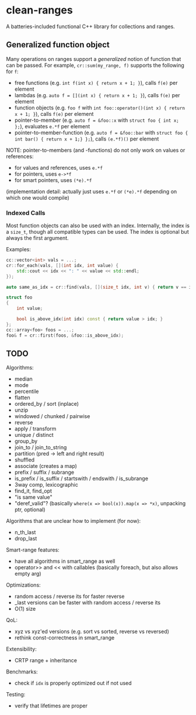 # clean-ranges

A batteries-included functional C++ library for collections and ranges.


## Generalized function object

Many operations on ranges support a _generalized_ notion of function that can be passed.
For example, `cr::sum(my_range, f)` supports the following for `f`:

* free functions (e.g. `int f(int x) { return x + 1; }`), calls `f(e)` per element
* lambdas (e.g. `auto f = [](int x) { return x + 1; }`), calls `f(e)` per element
* function objects (e.g. `foo f` with `int foo::operator()(int x) { return x + 1; }`), calls `f(e)` per element
* pointer-to-member (e.g. `auto f = &foo::x` with `struct foo { int x; };`), evaluates `e.*f` per element
* pointer-to-member-function (e.g. `auto f = &foo::bar` with `struct foo { int bar() { return x + 1;} };`), calls `(e.*f)()` per element

NOTE: pointer-to-members (and -functions) do not only work on values or references:

* for values and references, uses `e.*f`
* for pointers, uses `e->*f`
* for smart pointers, uses `(*e).*f`

(implementation detail: actually just uses `e.*f` or `(*e).*f` depending on which one would compile)

### Indexed Calls

Most function objects can also be used with an index.
Internally, the index is a `size_t`, though all compatible types can be used.
The index is optional but always the first argument.

Examples:

```cpp
cc::vector<int> vals = ...;
cr::for_each(vals, [](int idx, int value) {
    std::cout << idx << ": " << value << std::endl;
});

auto same_as_idx = cr::find(vals, [](size_t idx, int v) { return v == idx; });

struct foo
{
    int value;

    bool is_above_idx(int idx) const { return value > idx; }
};
cc::array<foo> foos = ...;
foo& f = cr::first(foos, &foo::is_above_idx);
```


## TODO

Algorithms:

* median
* mode
* percentile
* flatten
* ordered_by / sort (inplace)
* unzip
* windowed / chunked / pairwise
* reverse
* apply / transform
* unique / distinct
* group_by
* join_to / join_to_string
* partition (pred -> left and right result)
* shuffled
* associate (creates a map)
* prefix / suffix / subrange
* is_prefix / is_suffix / startswith / endswith / is_subrange
* 3way comp, lexicographic
* find_it, find_opt
* "is same value"
* "deref_valid"? (basically `where(x => bool(x)).map(x => *x)`, unpacking ptr, optional)

Algorithms that are unclear how to implement (for now):

* n_th_last
* drop_last

Smart-range features:

* have all algorithms in smart_range as well
* operator>> and << with callables (basically foreach, but also allows empty arg)

Optimizations:

* random access / reverse its for faster reverse
* _last versions can be faster with random access / reverse its
* O(1) size

QoL:

* xyz vs xyz'ed versions (e.g. sort vs sorted, reverse vs reversed)
* rethink const-correctness in smart_range

Extensibility:

* CRTP range + inheritance

Benchmarks:

* check if `idx` is properly optimized out if not used

Testing:

* verify that lifetimes are proper
